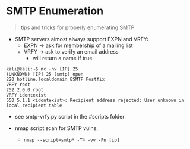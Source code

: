 # SMTP Enumeration
> tips and tricks for properly enumerating SMTP

- SMTP servers almost always support EXPN and VRFY: 
	- EXPN -> ask for membership of a mailing list
	- VRFY -> ask to verify an email address
		- will return a name if true

```
kali@kali:~$ nc -nv [IP] 25
(UNKNOWN) [IP] 25 (smtp) open
220 hotline.localdomain ESMTP Postfix
VRFY root
252 2.0.0 root
VRFY idontexist
550 5.1.1 <idontexist>: Recipient address rejected: User unknown in local recipient table
```

- see smtp-vrfy.py script in the #scripts folder

- nmap script scan for SMTP vulns: 
	- ```nmap --script=smtp* -T4 -vv -Pn [ip]```


